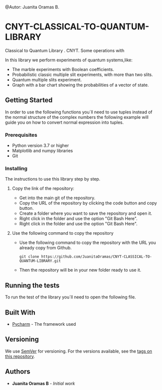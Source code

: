 
@Autor: Juanita Oramas B.
# CNYT-CLASSICAL-TO-QUANTUM-LIBRARY

Classical to Quantum Library . CNYT. Some operations with 

In this library we perform experiments of quantum systems,like:

  - The marble experiments with Boolean coefficients.
  - Probabilistic classic multiple slit experiments, with more than two slits.
  - Quantum multiple slits experiment.
  - Graph with a bar chart showing the probabilities of a vector of state. 

## Getting Started

In order to use the following functions you´ll need to use tuples instead of the normal structure of the complex numbers the following example will guide you on how to convert normal expression into tuples.


### Prerequisites

  - Python version 3.7 or higher
  - Matplotlib and numpy libraries
  - Git

### Installing

The instructions to use this library step by step.

1. Copy the link of the repository:
    - Get into the main git of the repository.
    - Copy the URL of the repository by clicking the code button and copy button.
    - Create a folder where you want to save the repository and open it.
    - Right click in the folder and use the option "Git Bash Here".
    - Right click in the folder and use the option "Git Bash Here".

2. Use the following command to copy the repository
    - Use the following command to copy the repository with the URL you already copy from Github.
      ```
      git clone https://github.com/JuanitaOramas/CNYT-CLASSICAL-TO-QUANTUM-LIBRARY.git
      ```
    - Then the repository will be in your new folder ready to use it.


## Running the tests

To run the test of the library you´ll need to open the following file.




## Built With

- [Pycharm](https://www.jetbrains.com/es-es/pycharm/) - The framework used



## Versioning

We use [SemVer](http://semver.org/) for versioning. For the versions available, see the [tags on this repository](https://github.com/your/project/tags). 

## Authors

* **Juanita Oramas B** - *Initial work* 



